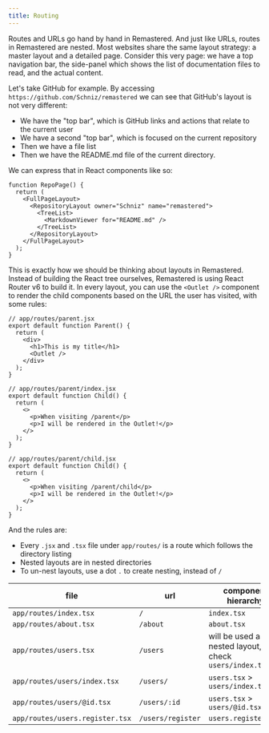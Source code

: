 ```yaml
---
title: Routing
---
```


Routes and URLs go hand by hand in Remastered. And just like URLs, routes in Remastered are nested. Most websites share the same layout strategy: a master layout and a detailed page. Consider this very page: we have a top navigation bar, the side-panel which shows the list of documentation files to read, and the actual content.

Let's take GitHub for example. By accessing `https://github.com/Schniz/remastered` we can see that GitHub's layout is not very different:

- We have the "top bar", which is GitHub links and actions that relate to the current user
- We have a second "top bar", which is focused on the current repository
- Then we have a file list
- Then we have the README.md file of the current directory.

We can express that in React components like so:

```tsx
function RepoPage() {
  return (
    <FullPageLayout>
      <RepositoryLayout owner="Schniz" name="remastered">
        <TreeList>
          <MarkdownViewer for="README.md" />
        </TreeList>
      </RepositoryLayout>
    </FullPageLayout>
  );
}
```

This is exactly how we should be thinking about layouts in Remastered. Instead of building the React tree ourselves, Remastered is using React Router v6 to build it. In every layout, you can use the `<Outlet />` component to render the child components based on the URL the user has visited, with some rules:

```tsx
// app/routes/parent.jsx
export default function Parent() {
  return (
    <div>
      <h1>This is my title</h1>
      <Outlet />
    </div>
  );
}

// app/routes/parent/index.jsx
export default function Child() {
  return (
    <>
      <p>When visiting /parent</p>
      <p>I will be rendered in the Outlet!</p>
    </>
  );
}

// app/routes/parent/child.jsx
export default function Child() {
  return (
    <>
      <p>When visiting /parent/child</p>
      <p>I will be rendered in the Outlet!</p>
    </>
  );
}
```

And the rules are:

- Every `.jsx` and `.tsx` file under `app/routes/` is a route which follows the directory listing
- Nested layouts are in nested directories
- To un-nest layouts, use a dot `.` to create nesting, instead of `/`

| file                            | url               | component hierarchy                                      |
| ------------------------------- | ----------------- | -------------------------------------------------------- |
| `app/routes/index.tsx`          | `/`               | `index.tsx`                                              |
| `app/routes/about.tsx`          | `/about`          | `about.tsx`                                              |
| `app/routes/users.tsx`          | `/users`          | will be used as a nested layout, check `users/index.tsx` |
| `app/routes/users/index.tsx`    | `/users/`         | `users.tsx` > `users/index.tsx`                          |
| `app/routes/users/@id.tsx`      | `/users/:id`      | `users.tsx` > `users/@id.tsx`                            |
| `app/routes/users.register.tsx` | `/users/register` | `users.register.tsx`                                     |

